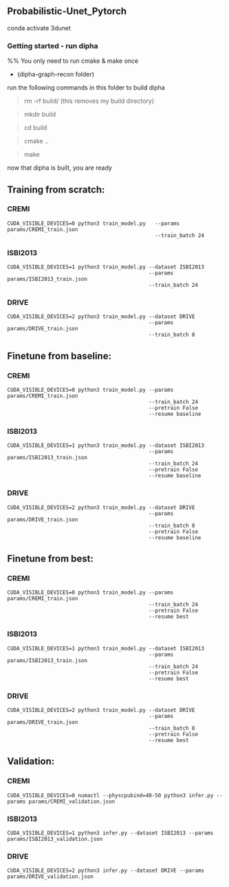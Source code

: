## Probabilistic-Unet_Pytorch

conda activate 3dunet

### Getting started - run dipha

%% You only need to run cmake & make once

* (dipha-graph-recon folder)

run the following commands in this folder to build dipha

> rm -rf build/ (this removes my build directory)

> mkdir build

> cd build

> cmake ..

> make

now that dipha is built, you are ready

## Training from scratch: 

### CREMI
```
CUDA_VISIBLE_DEVICES=0 python3 train_model.py   --params params/CREMI_train.json 
                                                --train_batch 24
```

### ISBI2013
```
CUDA_VISIBLE_DEVICES=1 python3 train_model.py --dataset ISBI2013 
                                              --params params/ISBI2013_train.json 
                                              --train_batch 24
```

### DRIVE
```
CUDA_VISIBLE_DEVICES=2 python3 train_model.py --dataset DRIVE 
                                              --params params/DRIVE_train.json 
                                              --train_batch 8
```

## Finetune from baseline: 

### CREMI
```
CUDA_VISIBLE_DEVICES=0 python3 train_model.py --params params/CREMI_train.json 
                                              --train_batch 24 
                                              --pretrain False 
                                              --resume baseline
```

### ISBI2013
```
CUDA_VISIBLE_DEVICES=1 python3 train_model.py --dataset ISBI2013 
                                              --params params/ISBI2013_train.json 
                                              --train_batch 24 
                                              --pretrain False 
                                              --resume baseline
```

### DRIVE
```
CUDA_VISIBLE_DEVICES=2 python3 train_model.py --dataset DRIVE 
                                              --params params/DRIVE_train.json 
                                              --train_batch 8 
                                              --pretrain False 
                                              --resume baseline
```

## Finetune from best: 

### CREMI
```
CUDA_VISIBLE_DEVICES=0 python3 train_model.py --params params/CREMI_train.json 
                                              --train_batch 24 
                                              --pretrain False 
                                              --resume best
```

### ISBI2013
```
CUDA_VISIBLE_DEVICES=1 python3 train_model.py --dataset ISBI2013 
                                              --params params/ISBI2013_train.json 
                                              --train_batch 24 
                                              --pretrain False 
                                              --resume best
```

### DRIVE
```
CUDA_VISIBLE_DEVICES=2 python3 train_model.py --dataset DRIVE 
                                              --params params/DRIVE_train.json 
                                              --train_batch 8 
                                              --pretrain False 
                                              --resume best
```

## Validation: 

### CREMI
```
CUDA_VISIBLE_DEVICES=0 numactl --physcpubind=40-50 python3 infer.py --params params/CREMI_validation.json
```

### ISBI2013
```
CUDA_VISIBLE_DEVICES=1 python3 infer.py --dataset ISBI2013 --params params/ISBI2013_validation.json
```

### DRIVE
```
CUDA_VISIBLE_DEVICES=2 python3 infer.py --dataset DRIVE --params params/DRIVE_validation.json
```
